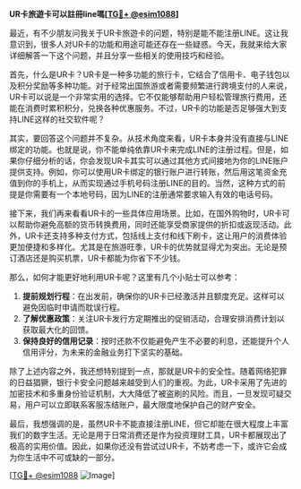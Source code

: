 **UR卡旅遊卡可以註冊line嗎[[TG💪+ @esim1088](https://t.me/s/esim1088)]**

最近，有不少朋友问我关于UR卡旅遊卡的问题，特别是能不能注册LINE。这让我意识到，很多人对UR卡的功能和用途可能还存在一些疑惑。今天，我就来给大家详细解答一下这个问题，并且分享一些相关的使用技巧和经验。

首先，什么是UR卡？UR卡是一种多功能的旅行卡，它结合了信用卡、电子钱包以及积分奖励等多种功能。对于经常出国旅游或者需要频繁进行跨境支付的人来说，UR卡可以说是一个非常实用的选择。它不仅能够帮助用户轻松管理旅行费用，还能在消费时累积积分，兑换各种优惠服务。不过，UR卡的功能是否足够强大到支持LINE这样的社交软件呢？

其实，要回答这个问题并不复杂。从技术角度来看，UR卡本身并没有直接与LINE绑定的功能。也就是说，你不能单纯依靠UR卡来完成LINE的注册过程。但是，如果你仔细分析的话，你会发现UR卡其实可以通过其他方式间接地为你的LINE账户提供支持。例如，你可以使用UR卡绑定的银行账户进行转账，然后用这笔资金充值到你的手机上，从而实现通过手机号码注册LINE的目的。当然，这种方式的前提是你需要有一个本地号码，因为LINE的注册通常要求输入有效的电话号码。

接下来，我们再来看看UR卡的一些具体应用场景。比如，在国外购物时，UR卡可以帮助你避免高额的货币转换费用，同时还能享受商家提供的折扣或返现活动。此外，UR卡还支持多种支付方式，包括线上支付和线下刷卡，这让用户的消费体验更加便捷和多样化。尤其是在旅游旺季，UR卡的优势就显得尤为突出。无论是预订酒店还是购买机票，UR卡都能为你省下不少钱。

那么，如何才能更好地利用UR卡呢？这里有几个小贴士可以参考：

1. **提前规划行程**：在出发前，确保你的UR卡已经激活并且额度充足。这样可以避免因临时申请而耽误行程。
2. **了解优惠政策**：关注UR卡发行方定期推出的促销活动，合理安排消费计划以获取最大化的回馈。
3. **保持良好的信用记录**：按时还款不仅能避免产生不必要的利息，还能提升个人信用评分，为未来的金融业务打下坚实的基础。

除了上述内容之外，我还想特别提到一点，那就是UR卡的安全性。随着网络犯罪的日益猖獗，银行卡安全问题越来越受到人们的重视。为此，UR卡采用了先进的加密技术和多重身份验证机制，大大降低了被盗刷的风险。而且，一旦发现可疑交易，用户可以立即联系客服冻结账户，最大限度地保护自己的财产安全。

最后，我想强调的是，虽然UR卡不能直接注册LINE，但它却能在很大程度上丰富我们的数字生活。无论是用于日常消费还是作为投资理财工具，UR卡都展现出了极高的实用价值。因此，如果你还没有尝试过UR卡，不妨考虑一下，或许它会成为你生活中不可或缺的一部分。

[[TG💪+ @esim1088](https://t.me/s/esim1088) ![Image](https://i.postimg.cc/4NQfJmqS/Snipaste-2025-05-13-00-14-12.png)]